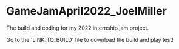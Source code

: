 # GameJamApril2022_JoelMiller
The build and coding for my 2022 internship jam project.

Go to the 'LINK_TO_BUILD' file to download the build and play test!
